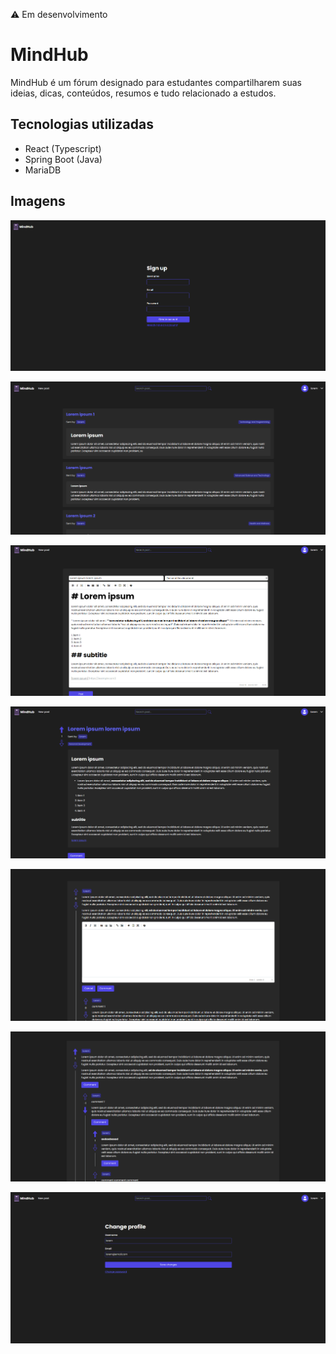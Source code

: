 ⚠️ Em desenvolvimento

# MindHub
MindHub é um fórum designado para estudantes compartilharem suas ideias, dicas, conteúdos, resumos e tudo relacionado a estudos.

## Tecnologias utilizadas
- React (Typescript)
- Spring Boot (Java)
- MariaDB

## Imagens
![Sign up page](images/signup.png)

![Homepage](images/homepage.png)

![New post](images/newpost.png)

![View post](images/viewpost.png)

![Make a comment](images/comments.png)

![Comments](images/comments2.png)

![Change profile](images/changeprofile.png)
